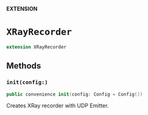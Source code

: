 **EXTENSION**

# `XRayRecorder`
```swift
extension XRayRecorder
```

## Methods
### `init(config:)`

```swift
public convenience init(config: Config = Config())
```

Creates XRay recorder with UDP Emitter.
